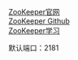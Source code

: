 [ZooKeeper官网](https://zookeeper.apache.org/)  
[ZooKeeper Github](https://github.com/apache/zookeeper)  
[ZooKeeper学习](../docs/zookeeper/Zookeeper学习.md)  


默认端口：2181



